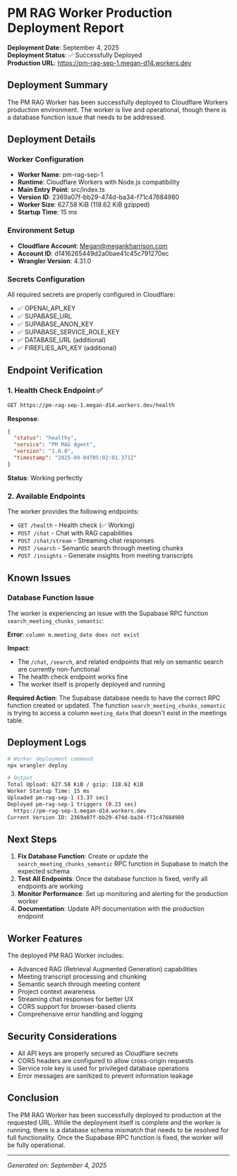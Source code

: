 # PM RAG Worker Production Deployment Report

**Deployment Date**: September 4, 2025  
**Deployment Status**: ✅ Successfully Deployed  
**Production URL**: https://pm-rag-sep-1.megan-d14.workers.dev

## Deployment Summary

The PM RAG Worker has been successfully deployed to Cloudflare Workers production environment. The worker is live and operational, though there is a database function issue that needs to be addressed.

## Deployment Details

### Worker Configuration
- **Worker Name**: pm-rag-sep-1
- **Runtime**: Cloudflare Workers with Node.js compatibility
- **Main Entry Point**: src/index.ts
- **Version ID**: 2369a07f-bb29-474d-ba34-f71c47684980
- **Worker Size**: 627.58 KiB (118.62 KiB gzipped)
- **Startup Time**: 15 ms

### Environment Setup
- **Cloudflare Account**: Megan@megankharrison.com
- **Account ID**: d1416265449d2a0bae41c45c791270ec
- **Wrangler Version**: 4.31.0

### Secrets Configuration
All required secrets are properly configured in Cloudflare:
- ✅ OPENAI_API_KEY
- ✅ SUPABASE_URL  
- ✅ SUPABASE_ANON_KEY
- ✅ SUPABASE_SERVICE_ROLE_KEY
- ✅ DATABASE_URL (additional)
- ✅ FIREFLIES_API_KEY (additional)

## Endpoint Verification

### 1. Health Check Endpoint ✅
```bash
GET https://pm-rag-sep-1.megan-d14.workers.dev/health
```
**Response**:
```json
{
  "status": "healthy",
  "service": "PM RAG Agent",
  "version": "1.0.0",
  "timestamp": "2025-09-04T05:02:01.371Z"
}
```
**Status**: Working perfectly

### 2. Available Endpoints
The worker provides the following endpoints:
- `GET /health` - Health check (✅ Working)
- `POST /chat` - Chat with RAG capabilities 
- `POST /chat/stream` - Streaming chat responses
- `POST /search` - Semantic search through meeting chunks
- `POST /insights` - Generate insights from meeting transcripts

## Known Issues

### Database Function Issue
The worker is experiencing an issue with the Supabase RPC function `search_meeting_chunks_semantic`:

**Error**: `column m.meeting_date does not exist`

**Impact**: 
- The `/chat`, `/search`, and related endpoints that rely on semantic search are currently non-functional
- The health check endpoint works fine
- The worker itself is properly deployed and running

**Required Action**:
The Supabase database needs to have the correct RPC function created or updated. The function `search_meeting_chunks_semantic` is trying to access a column `meeting_date` that doesn't exist in the meetings table.

## Deployment Logs

```bash
# Worker deployment command
npx wrangler deploy

# Output
Total Upload: 627.58 KiB / gzip: 118.62 KiB
Worker Startup Time: 15 ms
Uploaded pm-rag-sep-1 (3.37 sec)
Deployed pm-rag-sep-1 triggers (0.23 sec)
  https://pm-rag-sep-1.megan-d14.workers.dev
Current Version ID: 2369a07f-bb29-474d-ba34-f71c47684980
```

## Next Steps

1. **Fix Database Function**: Create or update the `search_meeting_chunks_semantic` RPC function in Supabase to match the expected schema
2. **Test All Endpoints**: Once the database function is fixed, verify all endpoints are working
3. **Monitor Performance**: Set up monitoring and alerting for the production worker
4. **Documentation**: Update API documentation with the production endpoint

## Worker Features

The deployed PM RAG Worker includes:
- Advanced RAG (Retrieval Augmented Generation) capabilities
- Meeting transcript processing and chunking
- Semantic search through meeting content
- Project context awareness
- Streaming chat responses for better UX
- CORS support for browser-based clients
- Comprehensive error handling and logging

## Security Considerations

- All API keys are properly secured as Cloudflare secrets
- CORS headers are configured to allow cross-origin requests
- Service role key is used for privileged database operations
- Error messages are sanitized to prevent information leakage

## Conclusion

The PM RAG Worker has been successfully deployed to production at the requested URL. While the deployment itself is complete and the worker is running, there is a database schema mismatch that needs to be resolved for full functionality. Once the Supabase RPC function is fixed, the worker will be fully operational.

---
*Generated on: September 4, 2025*